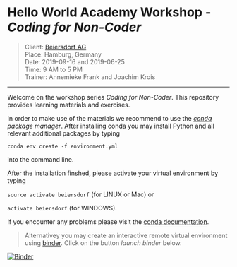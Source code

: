 # Hello World Academy Workshop - _Coding for Non-Coder_

> Client: [Beiersdorf AG](https://www.beiersdorf.de/)   
> Place: Hamburg, Germany   
> Date:  2019-09-16 and 2019-06-25   
> Time: 9 AM to 5 PM  
> Trainer: Annemieke Frank and Joachim Krois

***

Welcome on the workshop series _Coding for Non-Coder_. This repository provides learning materials and exercises.

In order to make use of the materials we recommend to use the [_conda_](https://conda.io/docs/) _package manager_. After installing conda you may install Python and all relevant additional packages by typing 

`conda env create -f environment.yml`

into the command line.

After the installation finshed, please activate your virtual environment by typing 

`source activate beiersdorf` (for LINUX or Mac) or

`activate beiersdorf` (for WINDOWS). 

If you encounter any problems please visit the [conda documentation](https://conda.io/docs/user-guide/tasks/manage-environments.html#). 

> Alternativey you may create an interactive remote virtual environment using [binder](https://mybinder.org/). Click on the button _launch binder_ below.

[![Binder](https://mybinder.org/badge_logo.svg)](https://mybinder.org/v2/gh/hello-world-academy/beiersdorf-2019/master?urlpath=lab/)
